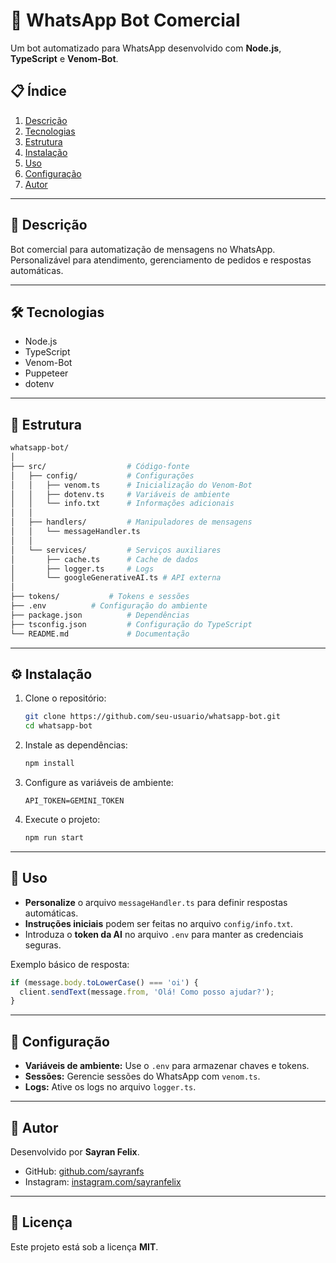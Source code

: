 # 🚀 WhatsApp Bot Comercial

Um bot automatizado para WhatsApp desenvolvido com **Node.js**, **TypeScript** e **Venom-Bot**.

## 📋 **Índice**
1. [Descrição](#descrição)
2. [Tecnologias](#tecnologias)
3. [Estrutura](#estrutura)
4. [Instalação](#instalação)
5. [Uso](#uso)
6. [Configuração](#configuração)
7. [Autor](#autor)

---

## 📜 **Descrição**
Bot comercial para automatização de mensagens no WhatsApp. Personalizável para atendimento, gerenciamento de pedidos e respostas automáticas.

---

## 🛠 **Tecnologias**
- Node.js
- TypeScript
- Venom-Bot
- Puppeteer
- dotenv

---

## 🧉 **Estrutura**

```bash
whatsapp-bot/
│
├── src/                  # Código-fonte
│   ├── config/           # Configurações
│   │   ├── venom.ts      # Inicialização do Venom-Bot
│   │   ├── dotenv.ts     # Variáveis de ambiente
│   │   └── info.txt      # Informações adicionais
│   │
│   ├── handlers/         # Manipuladores de mensagens
│   │   └── messageHandler.ts
│   │
│   └── services/         # Serviços auxiliares
│       ├── cache.ts      # Cache de dados
│       ├── logger.ts     # Logs
│       └── googleGenerativeAI.ts # API externa
│
├── tokens/           # Tokens e sessões
├── .env          # Configuração do ambiente
├── package.json          # Dependências
├── tsconfig.json         # Configuração do TypeScript
└── README.md             # Documentação
```

---

## ⚙️ **Instalação**

1. Clone o repositório:
   ```bash
   git clone https://github.com/seu-usuario/whatsapp-bot.git
   cd whatsapp-bot
   ```

2. Instale as dependências:
   ```bash
   npm install
   ```

3. Configure as variáveis de ambiente:
   ```env
   API_TOKEN=GEMINI_TOKEN
   ```

4. Execute o projeto:
   ```bash
   npm run start
   ```

---

## 🚀 **Uso**
- **Personalize** o arquivo `messageHandler.ts` para definir respostas automáticas.
- **Instruções iniciais** podem ser feitas no arquivo `config/info.txt`.
- Introduza o **token da AI** no arquivo `.env` para manter as credenciais seguras.

Exemplo básico de resposta:
```ts
if (message.body.toLowerCase() === 'oi') {
  client.sendText(message.from, 'Olá! Como posso ajudar?');
}
```

---

## 🔧 **Configuração**
- **Variáveis de ambiente:** Use o `.env` para armazenar chaves e tokens.
- **Sessões:** Gerencie sessões do WhatsApp com `venom.ts`.
- **Logs:** Ative os logs no arquivo `logger.ts`.

---

## 👤 **Autor**
Desenvolvido por **Sayran Felix**.

- GitHub: [github.com/sayranfs](https://github.com/sayranfs)
- Instagram: [instagram.com/sayranfelix](https://www.instagram.com/sayranfelix/)

---

## 📝 **Licença**
Este projeto está sob a licença **MIT**.
